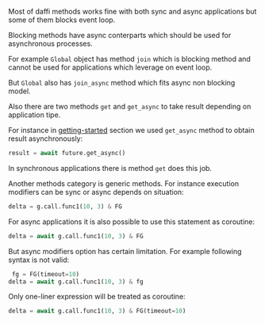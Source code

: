 Most of daffi methods works fine with both sync and async applications but some of them blocks event loop. 

Blocking methods have async conterparts which should be used for asynchronous processes.

For example `Global` object has method `join` which is blocking method and cannot be used for applications 
which leverage on event loop. 

But `Global` also has `join_async` method which fits async non blocking model.

Also there are two methods `get` and `get_async` to take result depending on application tipe.

For instance in [getting-started](getting-started.md) section we used `get_async` method to obtain result asynchronously:
```python
result = await future.get_async()
```

In synchronous applications there is method `get` does this job.

Another methods category is generic methods. For instance execution modifiers can be sync or async depends on situation:
```python
delta = g.call.func1(10, 3) & FG
```

For async applications it is also possible to use this statement as coroutine:
```python
delta = await g.call.func1(10, 3) & FG
```

But async modifiers option has certain limitation. For example following syntax is not valid:
```python
 fg = FG(timeout=10)
delta = await g.call.func1(10, 3) & fg
```

Only one-liner expression will be treated as coroutine:
```python
delta = await g.call.func1(10, 3) & FG(timeout=10)
```
